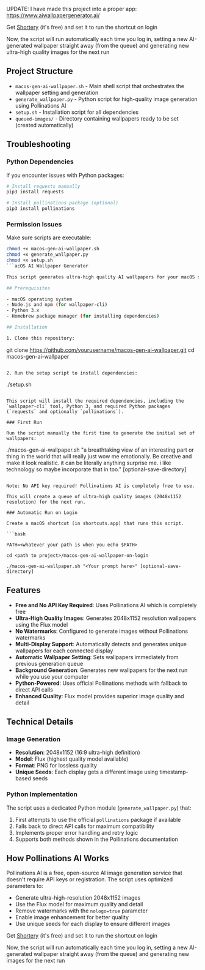 UPDATE: I have made this project into a proper app: https://www.aiwallpapergenerator.ai/

Get [Shortery](https://apps.apple.com/us/app/shortery/id1594183810?mt=12) (it's free) and set it to run the shortcut on login

Now, the script will run automatically each time you log in, setting a new AI-generated wallpaper straight away (from the queue) and generating new ultra-high quality images for the next run

## Project Structure

- `macos-gen-ai-wallpaper.sh` - Main shell script that orchestrates the wallpaper setting and generation
- `generate_wallpaper.py` - Python script for high-quality image generation using Pollinations AI
- `setup.sh` - Installation script for all dependencies
- `queued-images/` - Directory containing wallpapers ready to be set (created automatically)

## Troubleshooting

### Python Dependencies
If you encounter issues with Python packages:
```bash
# Install requests manually
pip3 install requests

# Install pollinations package (optional)
pip3 install pollinations
```

### Permission Issues
Make sure scripts are executable:
```bash
chmod +x macos-gen-ai-wallpaper.sh
chmod +x generate_wallpaper.py
chmod +x setup.sh
```acOS AI Wallpaper Generator

This script generates ultra-high quality AI wallpapers for your macOS system using Pollinations AI with Python (completely free, no API key required!). It automatically sets the generated images as your desktop background on login, and generates some for the next time (works for multiple displays)

## Prerequisites

- macOS operating system
- Node.js and npm (for wallpaper-cli)
- Python 3.x
- Homebrew package manager (for installing dependencies)

## Installation

1. Clone this repository:

   ```
   git clone https://github.com/yourusername/macos-gen-ai-wallpaper.git
   cd macos-gen-ai-wallpaper
   ```

2. Run the setup script to install dependencies:

   ```
   ./setup.sh
   ```

   This script will install the required dependencies, including the `wallpaper-cli` tool, Python 3, and required Python packages (`requests` and optionally `pollinations`).

### First Run

Run the script manually the first time to generate the initial set of wallpapers:

```
./macos-gen-ai-wallpaper.sh "a breathtaking view of an interesting part or thing in the world that will really just wow me emotionally. Be creative and make it look realistic. it can be literally anything surprise me. i like technology so maybe incorporate that in too." [optional-save-directory]
```

Note: No API key required! Pollinations AI is completely free to use.

This will create a queue of ultra-high quality images (2048x1152 resolution) for the next run.

### Automatic Run on Login

Create a macOS shortcut (in shortcuts.app) that runs this script.

```bash

PATH=<whatever your path is when you echo $PATH>

cd <path to project>/macos-gen-ai-wallpaper-on-login

./macos-gen-ai-wallpaper.sh "<Your prompt here>" [optional-save-directory]
```

## Features

- **Free and No API Key Required**: Uses Pollinations AI which is completely free
- **Ultra-High Quality Images**: Generates 2048x1152 resolution wallpapers using the Flux model
- **No Watermarks**: Configured to generate images without Pollinations watermarks
- **Multi-Display Support**: Automatically detects and generates unique wallpapers for each connected display
- **Automatic Wallpaper Setting**: Sets wallpapers immediately from previous generation queue
- **Background Generation**: Generates new wallpapers for the next run while you use your computer
- **Python-Powered**: Uses official Pollinations methods with fallback to direct API calls
- **Enhanced Quality**: Flux model provides superior image quality and detail

## Technical Details

### Image Generation
- **Resolution**: 2048x1152 (16:9 ultra-high definition)
- **Model**: Flux (highest quality model available)
- **Format**: PNG for lossless quality
- **Unique Seeds**: Each display gets a different image using timestamp-based seeds

### Python Implementation
The script uses a dedicated Python module (`generate_wallpaper.py`) that:
1. First attempts to use the official `pollinations` package if available
2. Falls back to direct API calls for maximum compatibility
3. Implements proper error handling and retry logic
4. Supports both methods shown in the Pollinations documentation

## How Pollinations AI Works

Pollinations AI is a free, open-source AI image generation service that doesn't require API keys or registration. The script uses optimized parameters to:
- Generate ultra-high-resolution 2048x1152 images
- Use the Flux model for maximum quality and detail
- Remove watermarks with the `nologo=true` parameter
- Enable image enhancement for better quality
- Use unique seeds for each display to ensure different images

Get [Shortery](https://apps.apple.com/us/app/shortery/id1594183810?mt=12) (it's free) and set it to run the shortcut on login

Now, the script will run automatically each time you log in, setting a new AI-generated wallpaper straight away (from the queue) and generating new images for the next run
